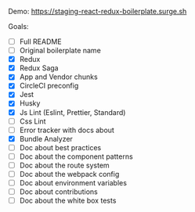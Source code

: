 Demo: https://staging-react-redux-boilerplate.surge.sh

Goals:
- [ ] Full README
- [ ] Original boilerplate name
- [x] Redux
- [x] Redux Saga
- [x] App and Vendor chunks
- [x] CircleCI preconfig
- [x] Jest
- [x] Husky
- [x] Js Lint (Eslint, Prettier, Standard)
- [ ] Css Lint
- [ ] Error tracker with docs about
- [x] Bundle Analyzer
- [ ] Doc about best practices
- [ ] Doc about the component patterns
- [ ] Doc about the route system
- [ ] Doc about the webpack config
- [ ] Doc about environment variables
- [ ] Doc about contributions
- [ ] Doc about the white box tests
